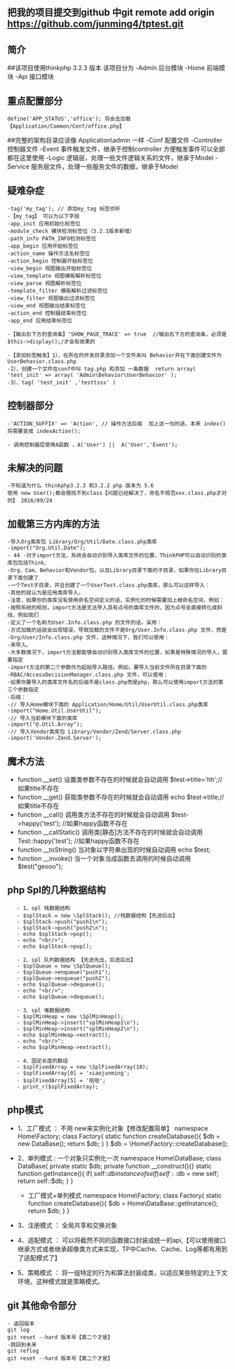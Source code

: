 ﻿## 把我的项目提交到github 中git remote add origin https://github.com/junming4/tptest.git
## 简介
##该项目使用thinkphp 3.2.3 版本
    该项目分为
    -Admin 后台模块
    -Home  前端模块
    -Api   接口模块
## 重点配置部分
    define('APP_STATUS','office'); 将会去加载【Application/Common/Conf/office.php】

##完整的架构目录应该像 Application\admin 一样
    -Conf 配置文件
    -Controller 控制器文件
    -Event 事件触发文件，继承于控制controller 方便触发事件可以全部都在这里使用
    -Logic 逻辑层，处理一些文件逻辑关系的文件，继承于Model
    -Service 服务层文件，处理一些服务文件的数据，继承于Model

## 疑难杂症
    -tag('my_tag'); // 添加my_tag 标签侦听
    -【my_tag】 可以为以下字段
    -app_init 应用初始化标签位
    -module_check 模块检测标签位（3.2.1版本新增）
    -path_info PATH_INFO检测标签位
    -app_begin 应用开始标签位
    -action_name 操作方法名标签位
    -action_begin 控制器开始标签位
    -view_begin 视图输出开始标签位
    -view_template 视图模板解析标签位
    -view_parse 视图解析标签位
    -template_filter 模板解析过滤标签位
    -view_filter 视图输出过滤标签位
    -view_end 视图输出结束标签位
    -action_end 控制器结束标签位
    -app_end 应用结束标签位

    -【输出右下方的查询条】'SHOW_PAGE_TRACE' => true  //输出右下方的查询条，必须是 $this->display();/才会有效果的
    
    -【添加标签触发】1）、在所在的开发目录添加一个文件夹叫 Behavior并在下面创建文件为UserBehavior.class.php
    -2）、创建一个文件在conf中叫 tag.php 和添加 一条数据  return array( 'test_init' => array( 'Admin\Behavior\UserBehavior' );
    -3）、tag( 'test_init' ,'testtsss' ) 
    
## 控制器部分
    -'ACTION_SUFFIX' => 'Action', // 操作方法后缀  加上这一句的话，本来 index()将需要变成 indexAction();
    
    - 调用控制器层使用A函数 ，A('User') ||  A('User','Event');
    
    
## 未解决的问题
    -不知道为什么 thinkphp3.2.3 和3.2.2 php 版本为 5.6
    使用 new User();都会报找不到class【问题已经解决了，命名不规范xxx.class.php才对的】 2016/09/24
    
## 加载第三方内库的方法
    -导入Org类库包 Library/Org/Util/Date.class.php类库
    -import("Org.Util.Date");
    - 44 -对于import方法，系统会自动识别导入类库文件的位置，ThinkPHP可以自动识别的类库包包括Think、
    -Org、Com、Behavior和Vendor包，以及Library目录下面的子目录，如果你在Library目录下面创建了
    -一个Test子目录，并且创建了一个UserTest.class.php类库，那么可以这样导入：
    -其他的就认为是应用类库导入。
    -注意，如果你的类库没有使用命名空间定义的话，实例化的时候需要加上根命名空间，例如：
    -按照系统的规则，import方法是无法导入具有点号的类库文件的，因为点号会直接转化成斜线，例如我们
    -定义了一个名称为User.Info.class.php 的文件的话，采用：
    -方式加载的话就会出现错误，导致加载的文件不是Org/User.Info.class.php 文件，而是
    -Org/User/Info.class.php 文件，这种情况下，我们可以使用：
    -来导入。
    -大多数情况下，import方法都能够自动识别导入类库文件的位置，如果是特殊情况的导入，需要指定
    -import方法的第二个参数作为起始导入路径。例如，要导入当前文件所在目录下面的
    -RBAC/AccessDecisionManager.class.php 文件，可以使用：
    -如果你要导入的类库文件名的后缀不是class.php而是php，那么可以使用import方法的第三个参数指定
    -后缀：
    -// 导入Home模块下面的 Application/Home/Util/UserUtil.class.php类库
    -import("Home.Util.UserUtil");
    -// 导入当前模块下面的类库
    -import("@.Util.Array");
    -// 导入Vendor类库包 Library/Vendor/Zend/Server.class.php
    -import('Vendor.Zend.Server');
    
##  魔术方法
   - function __set() 设置类参数不存在的时候就会自动调用 $test->title='hh';//如果title不存在
   - function __get() 获取类参数不存在的时候就会自动调用 echo $test->title;//如果title不存在
   - function __call() 调用类方法不存在的时候就会自动调用  $test->happy('test'); //如果happy函数不存在
   - function __callStatic() 调用类[静态]方法不存在的时候就会自动调用  Test::happy('test');  //如果happy函数不存在
   - function __toString()  当对象以字符串出现的时候自动调用  echo $test;
   - function __invoke() 当一个对象当成函数去调用的时候自动调用  $test("geooo"); 
   
##  php Spl的几种数据结构
   
       - 1、spl 栈数据结构
       - $splStack = new \SplStack(); //栈数据结构【先进后出】
       - $splStack->push("push1\n");
       - $splStack->push("push2\n");
       - echo $splStack->pop();
       - echo "<br/>";
       - echo $splStack->pop();
   
       - 2、spl 队列数据结构 【先进先出，后进后出】
       - $splQueue = new \SplQueue();
       - $splQueue->enqueue("push1");
       - $splQueue->enqueue("push2");
       - echo $splQueue->dequeue();
       - echo "<br/>";
       - echo $splQueue->dequeue();
   
       - 3、spl 堆数据结构
       - $splMinHeap = new \SplMinHeap();
       - $splMinHeap->insert("splMinHeap1\n");
       - $splMinHeap->insert("splMinHeap2\n");
       - echo $splMinHeap->extract();
       - echo "<br/>";
       - echo $splMinHeap->extract();
   
       - 4、固定长度的数组
       - $splFixedArray = new \SplFixedArray(10);
       - $splFixedArray[0] = 'xiaojunming';
       - $splFixedArray[5] = '哈哈';
       - print_r($splFixedArray);
   
## php模式
   - 1、工厂模式 ： 不用 new来实例化对象【修改配置简单】
       namespace Home\Factory;
       class Factory{
            static function createDatabase(){
                $db = new DataBase();
                return $db;
            }
       }
       $db = \Home\Factory::createDatabase();
   - 2、单列模式 : 一个对象只实例化一次
        namespace Home\DataBase;
        class DataBase{
            private static $db;
            private function __construct(){}
            static function getInstance(){
                if( self::$db instanceof self ) self::$db = new self;
                return self::$db;
            }
        }
       - 工厂模式+单列模式
       namespace Home\Factory;
       class Factory{
            static function createDatabase(){
                $db = Home\DataBase::getInstance();
                return $db;
            }
       }
   - 3、注册模式 ：  全局共享和交换对象
   
   - 4、适配模式 ： 可以将截然不同的函数接口封装成统一的api,【可以使用接口继承方式或者继承超像类方式来实现，TP中Cache、Cache、Log等都有用到了适配模式了】
   
   - 5、策略模式 ： 将一组特定的行为和算法封装成类，以适应某些特定的上下文环境，这种模式就是策略模式。
  
   ## git 其他命令部分
    - 返回版本
    git log 
    git reset --hard 版本号【第二个才是】
    -跳回到未来
    git reflog 
    git reset --hard 版本号【第二个才是】
   
    